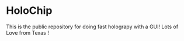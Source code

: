# HoloChip
This is the public repository for doing fast holograpy with a GUI! Lots of Love from Texas !
